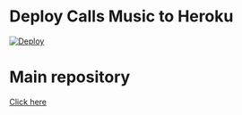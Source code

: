# Deploy Calls Music to Heroku

[![Deploy](https://www.herokucdn.com/deploy/button.svg)](https://heroku.com/deploy?template=https://github.com/naitikraj3101/CallsMusicHeroku/)

# Main repository

[Click here](https://github.com/naitikraj3101/CallsMusic/)
